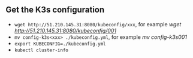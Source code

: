 ## Get the K3s configuration

 - `wget http://51.210.145.31:8080/kubeconfig/xxx`, for example _wget http://51.210.145.31:8080/kubeconfig/001_
 - `mv config-k3s<xxx> ./kubeconfig.yml`, for example _mv config-k3s001_
 - `export KUBECONFIG=./kubeconfig.yml`
 - `kubectl cluster-info`